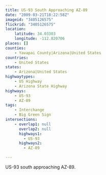 ```yaml
---
title: US-93 South Approaching AZ-89
date: "2009-03-21T18:22:58Z"
imageid: "3405126575"
flickrid: "3405126575"
location:
    latitude: 34.03303
    longitude: -112.820706
places: []
counties:
    - Yavapai County|Arizona|United States
countries:
    - United States
states:
    - Arizona|United States
highwaytypes:
    - US Highway
    - Arizona State Highway
highways:
    - US-93
    - AZ-89
tags:
    - Interchange
    - Big Green Sign
intersections:
    - overlap1: null
      overlap2: null
      highways1:
        - US-93
      highways2:
        - AZ-89

---
```

US-93 south approaching AZ-89.